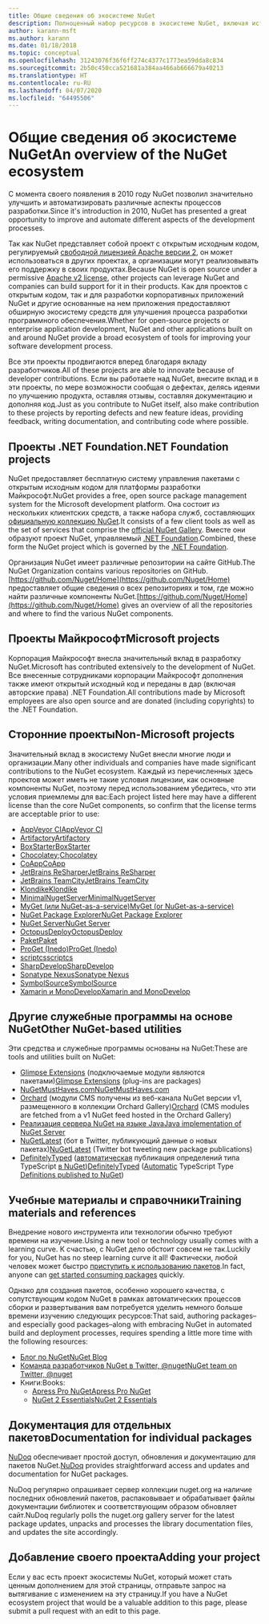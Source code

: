 ```yaml
---
title: Общие сведения об экосистеме NuGet
description: Полноценный набор ресурсов в экосистеме NuGet, включая источники NuGet, проекты NuGet сторонних поставщиков, служебные программы и учебные материалы.
author: karann-msft
ms.author: karann
ms.date: 01/18/2018
ms.topic: conceptual
ms.openlocfilehash: 31243076f36f6ff274c4377c1773ea59dda8c834
ms.sourcegitcommit: 2b50c450cca521681a384aa466ab666679a40213
ms.translationtype: HT
ms.contentlocale: ru-RU
ms.lasthandoff: 04/07/2020
ms.locfileid: "64495506"
---
```

# <a name="an-overview-of-the-nuget-ecosystem"></a><span data-ttu-id="9ba0a-103">Общие сведения об экосистеме NuGet</span><span class="sxs-lookup"><span data-stu-id="9ba0a-103">An overview of the NuGet ecosystem</span></span>

<span data-ttu-id="9ba0a-104">С момента своего появления в 2010 году NuGet позволил значительно улучшить и автоматизировать различные аспекты процессов разработки.</span><span class="sxs-lookup"><span data-stu-id="9ba0a-104">Since it's introduction in 2010, NuGet has presented a great opportunity to improve and automate different aspects of the development processes.</span></span>

<span data-ttu-id="9ba0a-105">Так как NuGet представляет собой проект с открытым исходным кодом, регулируемый [свободной лицензией Apache версии 2](http://choosealicense.com/licenses/apache/), он может использоваться в других проектах, а организации могут реализовывать его поддержку в своих продуктах.</span><span class="sxs-lookup"><span data-stu-id="9ba0a-105">Because NuGet is open source under a permissive [Apache v2 license](http://choosealicense.com/licenses/apache/), other projects can leverage NuGet and companies can build support for it in their products.</span></span> <span data-ttu-id="9ba0a-106">Как для проектов с открытым кодом, так и для разработки корпоративных приложений NuGet и другие основанные на нем приложения предоставляют обширную экосистему средств для улучшения процесса разработки программного обеспечения.</span><span class="sxs-lookup"><span data-stu-id="9ba0a-106">Whether for open-source projects or enterprise application development, NuGet and other applications built on and around NuGet provide a broad ecosystem of tools for improving your software development process.</span></span>

<span data-ttu-id="9ba0a-107">Все эти проекты продвигаются вперед благодаря вкладу разработчиков.</span><span class="sxs-lookup"><span data-stu-id="9ba0a-107">All of these projects are able to innovate because of developer contributions.</span></span> <span data-ttu-id="9ba0a-108">Если вы работаете над NuGet, внесите вклад и в эти проекты, по мере возможности сообщая о дефектах, делясь идеями по улучшению продукта, оставляя отзывы, составляя документацию и дополняя код.</span><span class="sxs-lookup"><span data-stu-id="9ba0a-108">Just as you contribute to NuGet itself, also make contribution to these projects by reporting defects and new feature ideas, providing feedback, writing documentation, and contributing code where possible.</span></span>

## <a name="net-foundation-projects"></a><span data-ttu-id="9ba0a-109">Проекты .NET Foundation</span><span class="sxs-lookup"><span data-stu-id="9ba0a-109">.NET Foundation projects</span></span>

<span data-ttu-id="9ba0a-110">NuGet предоставляет бесплатную систему управления пакетами с открытым исходным кодом для платформы разработки Майкрософт.</span><span class="sxs-lookup"><span data-stu-id="9ba0a-110">NuGet provides a free, open source package management system for the Microsoft development platform.</span></span> <span data-ttu-id="9ba0a-111">Она состоит из нескольких клиентских средств, а также набора служб, составляющих [официальную коллекцию NuGet](http://www.nuget.org).</span><span class="sxs-lookup"><span data-stu-id="9ba0a-111">It consists of a few client tools as well as the set of services that comprise the [official NuGet Gallery](http://www.nuget.org).</span></span> <span data-ttu-id="9ba0a-112">Вместе они образуют проект NuGet, управляемый [.NET Foundation](http://www.dotnetfoundation.org/).</span><span class="sxs-lookup"><span data-stu-id="9ba0a-112">Combined, these form the NuGet project which is governed by the [.NET Foundation](http://www.dotnetfoundation.org/).</span></span>

<span data-ttu-id="9ba0a-113">Организация NuGet имеет различные репозитории на сайте GitHub.</span><span class="sxs-lookup"><span data-stu-id="9ba0a-113">The NuGet Organization contains various repositories on GitHub.</span></span> <span data-ttu-id="9ba0a-114">[https://github.com/Nuget/Home](https://github.com/Nuget/Home) предоставляет общие сведения о всех репозиториях и том, где можно найти различные компоненты NuGet.</span><span class="sxs-lookup"><span data-stu-id="9ba0a-114">[https://github.com/Nuget/Home](https://github.com/Nuget/Home) gives an overview of all the repositories and where to find the various NuGet components.</span></span>

## <a name="microsoft-projects"></a><span data-ttu-id="9ba0a-115">Проекты Майкрософт</span><span class="sxs-lookup"><span data-stu-id="9ba0a-115">Microsoft projects</span></span>

<span data-ttu-id="9ba0a-116">Корпорация Майкрософт внесла значительный вклад в разработку NuGet.</span><span class="sxs-lookup"><span data-stu-id="9ba0a-116">Microsoft has contributed extensively to the development of NuGet.</span></span> <span data-ttu-id="9ba0a-117">Все внесенные сотрудниками корпорации Майкрософт дополнения также имеют открытый исходный код и переданы в дар (включая авторские права) .NET Foundation.</span><span class="sxs-lookup"><span data-stu-id="9ba0a-117">All contributions made by Microsoft employees are also open source and are donated (including copyrights) to the .NET Foundation.</span></span>

## <a name="non-microsoft-projects"></a><span data-ttu-id="9ba0a-118">Сторонние проекты</span><span class="sxs-lookup"><span data-stu-id="9ba0a-118">Non-Microsoft projects</span></span>

<span data-ttu-id="9ba0a-119">Значительный вклад в экосистему NuGet внесли многие люди и организации.</span><span class="sxs-lookup"><span data-stu-id="9ba0a-119">Many other individuals and companies have made significant contributions to the NuGet ecosystem.</span></span> <span data-ttu-id="9ba0a-120">Каждый из перечисленных здесь проектов может иметь не такие условия лицензии, как основные компоненты NuGet, поэтому перед использованием убедитесь, что эти условия приемлемы для вас:</span><span class="sxs-lookup"><span data-stu-id="9ba0a-120">Each project listed here may have a different license than the core NuGet components, so confirm that the license terms are acceptable prior to use:</span></span>

- [<span data-ttu-id="9ba0a-121">AppVeyor CI</span><span class="sxs-lookup"><span data-stu-id="9ba0a-121">AppVeyor CI</span></span>](https://www.appveyor.com/)
- [<span data-ttu-id="9ba0a-122">Artifactory</span><span class="sxs-lookup"><span data-stu-id="9ba0a-122">Artifactory</span></span>](https://www.jfrog.com/artifactory/)
- [<span data-ttu-id="9ba0a-123">BoxStarter</span><span class="sxs-lookup"><span data-stu-id="9ba0a-123">BoxStarter</span></span>](http://boxstarter.org/)
- <span data-ttu-id="9ba0a-124">[Chocolatey](https://chocolatey.org/);</span><span class="sxs-lookup"><span data-stu-id="9ba0a-124">[Chocolatey](https://chocolatey.org/)</span></span>
- [<span data-ttu-id="9ba0a-125">CoApp</span><span class="sxs-lookup"><span data-stu-id="9ba0a-125">CoApp</span></span>](http://coapp.org/)
- [<span data-ttu-id="9ba0a-126">JetBrains ReSharper</span><span class="sxs-lookup"><span data-stu-id="9ba0a-126">JetBrains ReSharper</span></span>](https://resharper-plugins.jetbrains.com/)
- [<span data-ttu-id="9ba0a-127">JetBrains TeamCity</span><span class="sxs-lookup"><span data-stu-id="9ba0a-127">JetBrains TeamCity</span></span>](https://www.jetbrains.com/teamcity/)
- [<span data-ttu-id="9ba0a-128">Klondike</span><span class="sxs-lookup"><span data-stu-id="9ba0a-128">Klondike</span></span>](https://github.com/themotleyfool/Klondike)
- [<span data-ttu-id="9ba0a-129">MinimalNugetServer</span><span class="sxs-lookup"><span data-stu-id="9ba0a-129">MinimalNugetServer</span></span>](https://github.com/TanukiSharp/MinimalNugetServer)
- [<span data-ttu-id="9ba0a-130">MyGet (или NuGet-as-a-service)</span><span class="sxs-lookup"><span data-stu-id="9ba0a-130">MyGet (or NuGet-as-a-service)</span></span>](http://www.myget.org/)
- [<span data-ttu-id="9ba0a-131">NuGet Package Explorer</span><span class="sxs-lookup"><span data-stu-id="9ba0a-131">NuGet Package Explorer</span></span>](https://github.com/NuGetPackageExplorer/NuGetPackageExplorer)
- [<span data-ttu-id="9ba0a-132">NuGet Server</span><span class="sxs-lookup"><span data-stu-id="9ba0a-132">NuGet Server</span></span>](http://nugetserver.net/)
- [<span data-ttu-id="9ba0a-133">OctopusDeploy</span><span class="sxs-lookup"><span data-stu-id="9ba0a-133">OctopusDeploy</span></span>](https://octopus.com/)
- [<span data-ttu-id="9ba0a-134">Paket</span><span class="sxs-lookup"><span data-stu-id="9ba0a-134">Paket</span></span>](https://fsprojects.github.io/Paket/)
- [<span data-ttu-id="9ba0a-135">ProGet (Inedo)</span><span class="sxs-lookup"><span data-stu-id="9ba0a-135">ProGet (Inedo)</span></span>](http://inedo.com/proget)
- [<span data-ttu-id="9ba0a-136">scriptcs</span><span class="sxs-lookup"><span data-stu-id="9ba0a-136">scriptcs</span></span>](http://scriptcs.net/)
- [<span data-ttu-id="9ba0a-137">SharpDevelop</span><span class="sxs-lookup"><span data-stu-id="9ba0a-137">SharpDevelop</span></span>](http://community.sharpdevelop.net/blogs/mattward/archive/2011/01/23/NuGetSupportInSharpDevelop.aspx)
- [<span data-ttu-id="9ba0a-138">Sonatype Nexus</span><span class="sxs-lookup"><span data-stu-id="9ba0a-138">Sonatype Nexus</span></span>](http://www.sonatype.com/nexus-repository-sonatype)
- [<span data-ttu-id="9ba0a-139">SymbolSource</span><span class="sxs-lookup"><span data-stu-id="9ba0a-139">SymbolSource</span></span>](http://www.symbolsource.org/Public)
- [<span data-ttu-id="9ba0a-140">Xamarin и MonoDevelop</span><span class="sxs-lookup"><span data-stu-id="9ba0a-140">Xamarin and MonoDevelop</span></span>](https://github.com/mrward/monodevelop-nuget-addin)

## <a name="other-nuget-based-utilities"></a><span data-ttu-id="9ba0a-141">Другие служебные программы на основе NuGet</span><span class="sxs-lookup"><span data-stu-id="9ba0a-141">Other NuGet-based utilities</span></span>

<span data-ttu-id="9ba0a-142">Эти средства и служебные программы основаны на NuGet:</span><span class="sxs-lookup"><span data-stu-id="9ba0a-142">These are tools and utilities built on NuGet:</span></span>

- <span data-ttu-id="9ba0a-143">[Glimpse Extensions](http://getglimpse.com/Packages) (подключаемые модули являются пакетами)</span><span class="sxs-lookup"><span data-stu-id="9ba0a-143">[Glimpse Extensions](http://getglimpse.com/Packages) (plug-ins are packages)</span></span>
- [<span data-ttu-id="9ba0a-144">NuGetMustHaves.com</span><span class="sxs-lookup"><span data-stu-id="9ba0a-144">NuGetMustHaves.com</span></span>](http://nugetmusthaves.com/)
- <span data-ttu-id="9ba0a-145">[Orchard](http://www.orchardproject.net/) (модули CMS получены из веб-канала NuGet версии v1, размещенного в коллекции Orchard Gallery)</span><span class="sxs-lookup"><span data-stu-id="9ba0a-145">[Orchard](http://www.orchardproject.net/) (CMS modules are fetched from a v1 NuGet feed hosted in the Orchard Gallery)</span></span>
- [<span data-ttu-id="9ba0a-146">Реализация сервера NuGet на языке Java</span><span class="sxs-lookup"><span data-stu-id="9ba0a-146">Java implementation of NuGet Server</span></span>](http://jonnyzzz.com/blog/2012/03/07/nuget-server-in-pure-java/)
- <span data-ttu-id="9ba0a-147">[NuGetLatest](https://twitter.com/NuGetLatest) (бот в Twitter, публикующий данные о новых пакетах)</span><span class="sxs-lookup"><span data-stu-id="9ba0a-147">[NuGetLatest](https://twitter.com/NuGetLatest) (Twitter bot tweeting new package publications)</span></span>
- <span data-ttu-id="9ba0a-148">[DefinitelyTyped](http://definitelytyped.org/) ([автоматическая](https://github.com/DefinitelyTyped/NugetAutomation/) публикация определений типа TypeScript [в NuGet](http://www.nuget.org/packages?q=DefinitelyTyped))</span><span class="sxs-lookup"><span data-stu-id="9ba0a-148">[DefinitelyTyped](http://definitelytyped.org/) ([Automatic](https://github.com/DefinitelyTyped/NugetAutomation/) TypeScript Type [Definitions published to NuGet](http://www.nuget.org/packages?q=DefinitelyTyped))</span></span>

## <a name="training-materials-and-references"></a><span data-ttu-id="9ba0a-149">Учебные материалы и справочники</span><span class="sxs-lookup"><span data-stu-id="9ba0a-149">Training materials and references</span></span>

<span data-ttu-id="9ba0a-150">Внедрение нового инструмента или технологии обычно требуют времени на изучение.</span><span class="sxs-lookup"><span data-stu-id="9ba0a-150">Using a new tool or technology usually comes with a learning curve.</span></span> <span data-ttu-id="9ba0a-151">К счастью, с NuGet дело обстоит совсем не так.</span><span class="sxs-lookup"><span data-stu-id="9ba0a-151">Luckily for you, NuGet has no steep learning curve it all!</span></span> <span data-ttu-id="9ba0a-152">Фактически, любой человек может быстро [приступить к использованию пакетов](../quickstart/use-a-package.md).</span><span class="sxs-lookup"><span data-stu-id="9ba0a-152">In fact, anyone can [get started consuming packages](../quickstart/use-a-package.md) quickly.</span></span>

<span data-ttu-id="9ba0a-153">Однако для создания пакетов, особенно хорошего качества, с сопутствующим кодом NuGet в рамках автоматических процессов сборки и развертывания вам потребуется уделить немного больше времени изучению следующих ресурсов:</span><span class="sxs-lookup"><span data-stu-id="9ba0a-153">That said, authoring packages–and especially good packages–along with  embracing NuGet in automated build and deployment processes, requires spending a little more time with the following resources:</span></span>

- [<span data-ttu-id="9ba0a-154">Блог по NuGet</span><span class="sxs-lookup"><span data-stu-id="9ba0a-154">NuGet Blog</span></span>](http://blog.nuget.org/)
- [<span data-ttu-id="9ba0a-155">Команда разработчиков NuGet в Twitter, @nuget</span><span class="sxs-lookup"><span data-stu-id="9ba0a-155">NuGet team on Twitter, @nuget</span></span>](http://twitter.com/nuget)
- <span data-ttu-id="9ba0a-156">Книги:</span><span class="sxs-lookup"><span data-stu-id="9ba0a-156">Books:</span></span>
  - [<span data-ttu-id="9ba0a-157">Apress Pro NuGet</span><span class="sxs-lookup"><span data-stu-id="9ba0a-157">Apress Pro NuGet</span></span>](http://bit.ly/ProNuGet)
  - [<span data-ttu-id="9ba0a-158">NuGet 2 Essentials</span><span class="sxs-lookup"><span data-stu-id="9ba0a-158">NuGet 2 Essentials</span></span>](http://www.amazon.com/NuGet-2-Essentials-Damir-Arh-ebook/dp/B00GTQD5M4)

## <a name="documentation-for-individual-packages"></a><span data-ttu-id="9ba0a-159">Документация для отдельных пакетов</span><span class="sxs-lookup"><span data-stu-id="9ba0a-159">Documentation for individual packages</span></span>

<span data-ttu-id="9ba0a-160">[NuDoq](http://nudoq.org) обеспечивает простой доступ, обновления и документацию для пакетов NuGet.</span><span class="sxs-lookup"><span data-stu-id="9ba0a-160">[NuDoq](http://nudoq.org) provides straightforward access and updates and documentation for NuGet packages.</span></span>

<span data-ttu-id="9ba0a-161">NuDoq регулярно опрашивает сервер коллекции nuget.org на наличие последних обновлений пакетов, распаковывает и обрабатывает файлы документации библиотек и соответствующим образом обновляет сайт.</span><span class="sxs-lookup"><span data-stu-id="9ba0a-161">NuDoq regularly polls the nuget.org gallery server for the latest package updates, unpacks and processes the library documentation files, and updates the site accordingly.</span></span>

## <a name="adding-your-project"></a><span data-ttu-id="9ba0a-162">Добавление своего проекта</span><span class="sxs-lookup"><span data-stu-id="9ba0a-162">Adding your project</span></span>

<span data-ttu-id="9ba0a-163">Если у вас есть проект экосистемы NuGet, который может стать ценным дополнением для этой страницы, отправьте запрос на вытягивание с изменением на эту страницу.</span><span class="sxs-lookup"><span data-stu-id="9ba0a-163">If you have a NuGet ecosystem project that would be a valuable addition to this page, please  submit a pull request with an edit to this page.</span></span>
